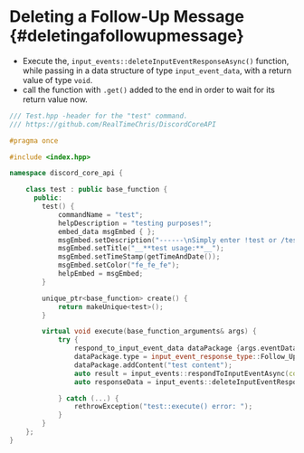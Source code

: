 Deleting a Follow-Up Message {#deletingafollowupmessage}
============
- Execute the, `input_events::deleteInputEventResponseAsync()` function, while passing in a data structure of type `input_event_data`, with a return value of type `void`.
- call the function with `.get()` added to the end in order to wait for its return value now.

```cpp
/// Test.hpp -header for the "test" command.
/// https://github.com/RealTimeChris/DiscordCoreAPI

#pragma once

#include <index.hpp>

namespace discord_core_api {

	class test : public base_function {
	  public:
		test() {
			commandName = "test";
			helpDescription = "testing purposes!";
			embed_data msgEmbed { };
			msgEmbed.setDescription("------\nSimply enter !test or /test!\n------");
			msgEmbed.setTitle("__**test usage:**__");
			msgEmbed.setTimeStamp(getTimeAndDate());
			msgEmbed.setColor("fe_fe_fe");
			helpEmbed = msgEmbed;
		}

		unique_ptr<base_function> create() {
			return makeUnique<test>();
		}

		virtual void execute(base_function_arguments& args) {
			try {
				respond_to_input_event_data dataPackage {args.eventData};
				dataPackage.type = input_event_response_type::Follow_Up_Message;
				dataPackage.addContent("test content");
				auto result = input_events::respondToInputEventAsync(const& dataPackage);
				auto responseData = input_events::deleteInputEventResponseAsync(const result);

			} catch (...) {
				rethrowException("test::execute() error: ");
			}
		}
	};
}
```
